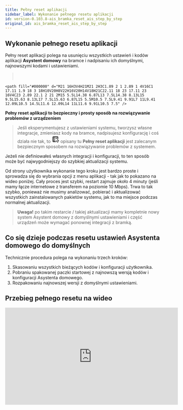 ```yaml
---
title: Pełny reset aplikacji
sidebar_label: Wykonanie pełnego resetu aplikacji
id: version-0.103.8-ais_bramka_reset_ais_step_by_step
original_id: ais_bramka_reset_ais_step_by_step
---
```


## Wykonanie pełnego resetu aplikacji

Pełny reset aplikacji polega na usunięciu wszystkich ustawień i kodów aplikacji **Asystent domowy** na bramce i nadpisaniu ich domyślnymi, najnowszymi kodami i ustawieniami.

> <svg style="width:24px;height:24px" viewBox="0 0 24 24">
    <path fill="#000000" d="M21 16H3V4H21M21 2H3C1.89 2 1 2.89 1 4V16C1 17.11 1.9 18 3 18H10V20H8V22H16V20H14V18H21C22.11 18 23 17.11 23 16V4C23 2.89 22.1 2 21 2M15 5.5L14.38 6.87L13 7.5L14.38 8.13L15 9.5L15.63 8.13L17 7.5L15.63 6.87L15 5.5M10.5 7.5L9.41 9.91L7 11L9.41 12.09L10.5 14.5L11.6 12.09L14 11L11.6 9.91L10.5 7.5" />
</svg> **Pełny reset aplikacji to bezpieczny i prosty sposób na rozwiązywanie problemów z urządzeniem**
>
> Jeśli eksperymentujesz z ustawieniami systemu, tworzysz własne integracje, zmieniasz kody na bramce, nadpisujesz konfigurację i coś działa nie tak, to <svg style="width:24px;height:24px" viewBox="0 0 24 24">
    <path fill="#000000" d="M6,18V13H11V18H6M7,14V17H10V14H7M13,7.5H18V9.5H13V7.5M5,21A2,2 0 0,1 3,19V5A2,2 0 0,1 5,3H19A2,2 0 0,1 21,5V11.17C20.5,11.06 20,11 19.5,11H19V5H5V19H13.17C13.34,19.72 13.63,20.39 14,21H5M11,6V11H6V6H11M10,10V7H7V10H10M19,12V13.5A4,4 0 0,1 23,17.5C23,18.32 22.75,19.08 22.33,19.71L21.24,18.62C21.41,18.28 21.5,17.9 21.5,17.5A2.5,2.5 0 0,0 19,15V16.5L16.75,14.25L19,12M19,23V21.5A4,4 0 0,1 15,17.5C15,16.68 15.25,15.92 15.67,15.29L16.76,16.38C16.59,16.72 16.5,17.1 16.5,17.5A2.5,2.5 0 0,0 19,20V18.5L21.25,20.75L19,23Z" />
</svg> opisany tu **Pełny reset aplikacji** jest zalecanym bezpiecznym sposobem na rozwiązywanie problemów z systemem.


Jeżeli nie definiowałeś własnych integracji i konfiguracji, to ten sposób może być najwygodniejszy do szybkiej aktualizacji systemu.

Od strony użytkownika wykonanie tego kroku jest bardzo proste i sprowadza się do wybrania opcji z menu aplikacji - tak jak to pokazano na wideo poniżej.
Cały proces jest szybki, restart zajmuje około 4 minuty (jeśli mamy łącze internetowe z transferem na poziomie 10 Mbps).
Trwa to tak szybko, ponieważ nie musimy analizować, pobierać i aktualizować wszystkich zainstalowanych pakietów systemu, jak to ma miejsce podczas normalnej aktualizacji.

> **Uwaga!** po takim restarcie / takiej aktualizacji mamy kompletnie nowy system Asystent domowy z domyślnymi ustawieniami i część urządzeń może wymagać ponownej integracji z bramką.

## Co się dzieje podczas resetu ustawień Asystenta domowego do domyślnych

Technicznie procedura polega na wykonaniu trzech kroków:

1. Skasowaniu wszystkich bieżących kodów i konfiguracji użytkownika.
2. Pobraniu spakowanej paczki startowej z najnowszą wersją kodów i konfiguracji Asystenta domowego.
3. Rozpakowaniu najnowszej wersji z domyślnymi ustawieniami.


## Przebieg pełnego resetu na wideo

<iframe width="560" height="315"  src="https://www.youtube.com/embed/3FO9hBl1V90" frameborder="0" allowfullscreen></iframe>
